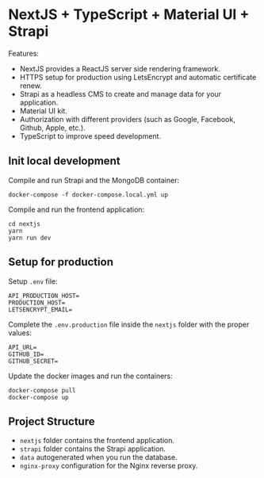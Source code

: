 # NextJS + TypeScript + Material UI + Strapi

Features:

* NextJS provides a ReactJS server side rendering framework.
* HTTPS setup for production using LetsEncrypt and automatic certificate renew.
* Strapi as a headless CMS to create and manage data for your application.
* Material UI kit.
* Authorization with different providers (such as Google, Facebook, Github, Apple, etc.).
* TypeScript to improve speed development.


## Init local development

Compile and run Strapi and the MongoDB container:
```
docker-compose -f docker-compose.local.yml up  
```

Compile and run the frontend application:
```
cd nextjs
yarn
yarn run dev
```

## Setup for production

Setup ```.env``` file:

```
API_PRODUCTION_HOST=
PRODUCTION_HOST=
LETSENCRYPT_EMAIL=
```

Complete the ```.env.production``` file inside the ```nextjs``` folder with the proper values:

```
API_URL=
GITHUB_ID=
GITHUB_SECRET=
```

Update the docker images and run the containers:

```
docker-compose pull
docker-compose up
```

## Project Structure
* ```nextjs``` folder contains the frontend application.
* ```strapi``` folder contains the Strapi application.
* ```data``` autogenerated when you run the database.
* ```nginx-proxy``` configuration for the Nginx reverse proxy.
